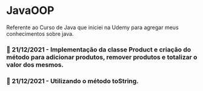 # JavaOOP
Referente ao Curso de Java que iniciei na Udemy para agregar meus conhecimentos sobre java.



### :calendar: 21/12/2021 - Implementação da classe Product e criação do método para adicionar produtos, remover produtos e totalizar o valor dos mesmos.

### :calendar: 21/12/2021 - Utilizando o método toString.
